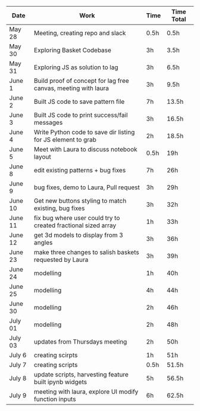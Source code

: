 
| Date   | Work                                                           | Time | Time Total |
|--------|----------------------------------------------------------------|------|------------|
| May 28 | Meeting, creating repo and slack                               | 0.5h | 0.5h       |
| May 30 | Exploring Basket Codebase                                      | 3h   | 3.5h       |
| May 31 | Exploring JS as solution to lag                                | 3h   | 6.5h       |
| June 1 | Build proof of concept for lag free canvas, meeting with laura | 3h   | 9.5h       |
| June 2 | Built JS code to save pattern file                             | 7h   | 13.5h      |
| June 3 | Built JS code to print success/fail messages                   | 3h   | 16.5h      |
| June 4 | Write Python code to save dir listing for JS element to grab   | 2h   | 18.5h      |
| June 5 | Meet with Laura to discuss notebook layout                     | 0.5h | 19h        |
| June 8 | edit existing patterns + bug fixes                             | 7h   | 26h        |
| June 9 | bug fixes, demo to Laura, Pull request                         | 3h   | 29h        |
| June 10| Get new buttons styling to match existing, bug fixes           | 3h   | 32h        |
| June 11| fix bug where user could try to created fractional sized array | 1h   | 33h        |
| June 12| get 3d models to display from 3 angles                         | 3h   | 36h        |
| June 23| make three changes to salish baskets requested by Laura        | 3h   | 39h        |
| June 24| modelling                                                      | 1h   | 40h        |
| June 25| modelling                                                      | 4h   | 44h        |
| June 30| modelling                                                      | 2h   | 46h        |
| July 01| modelling                                                      | 2h   | 48h        |
| July 03| updates from Thursdays meeting                                 | 2h   | 50h        |
| July 6 | creating scirpts                                               | 1h   | 51h        |
| July 7 | creating scripts                                               | 0.5h | 51.5h      |
| July 8 | update scripts, harvesting feature built ipynb widgets         | 5h   | 56.5h      |
| July 9 | meeting with laura, explore UI modify function inputs          | 6h   | 62.5h      |
